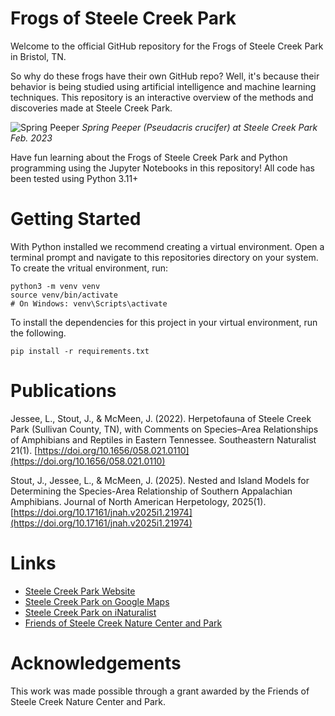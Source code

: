 # Frogs of Steele Creek Park

Welcome to the official GitHub repository for the Frogs of Steele Creek Park in Bristol, TN.

So why do these frogs have their own GitHub repo? Well, it's because their behavior is being studied using artificial intelligence and machine learning techniques. This repository is an interactive overview of the methods and discoveries made at Steele Creek Park.

![Spring Peeper](data/images/spring-peeper.jpg)
<i>Spring Peeper (Pseudacris crucifer) at Steele Creek Park Feb. 2023</i>

Have fun learning about the Frogs of Steele Creek Park and Python programming using the Jupyter Notebooks in this repository! All code has been tested using Python 3.11+

# Getting Started
With Python installed we recommend creating a virtual environment. Open a terminal prompt and navigate to this repositories directory on your system. To create the vritual environment, run:
```
python3 -m venv venv
source venv/bin/activate  
# On Windows: venv\Scripts\activate
```
To install the dependencies for this project in your virtual environment, run the following.
```
pip install -r requirements.txt
```
# Publications
Jessee, L., Stout, J., & McMeen, J. (2022). Herpetofauna of Steele Creek Park (Sullivan County, TN), with Comments on Species–Area Relationships of Amphibians and Reptiles in Eastern Tennessee. Southeastern Naturalist 21(1). [https://doi.org/10.1656/058.021.0110](https://doi.org/10.1656/058.021.0110)

Stout, J., Jessee, L., & McMeen, J. (2025). Nested and Island Models for Determining the Species-Area Relationship of Southern Appalachian Amphibians. Journal of North American Herpetology, 2025(1). [https://doi.org/10.17161/jnah.v2025i1.21974](https://doi.org/10.17161/jnah.v2025i1.21974)

# Links
- [Steele Creek Park Website](https://www.bristoltn.org/166/Steele-Creek-Park)
- [Steele Creek Park on Google Maps](https://maps.app.goo.gl/NuSGCce9vAFTKjiq6)
- [Steele Creek Park on iNaturalist](https://www.inaturalist.org/places/130630)
- [Friends of Steele Creek Nature Center and Park](https://www.friendsofsteelecreek.org/)

# Acknowledgements
This work was made possible through a grant awarded by the Friends of Steele Creek Nature Center and Park. 
